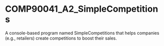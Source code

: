 # COMP90041_A2_SimpleCompetitions
A console-based program named SimpleCompetitions that helps companies (e.g., retailers) create competitions to boost their sales.
